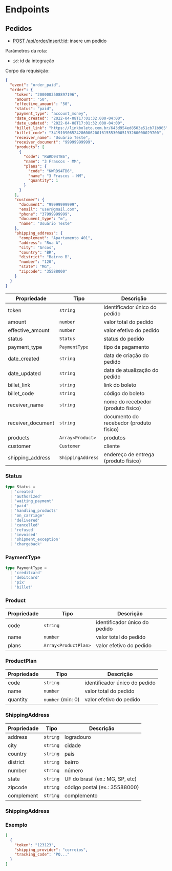 # Endpoints

## Pedidos

- [POST /api/order/insert/:id](): insere um pedido

Parâmetros da rota:

- `id`: id da integração

Corpo da requisição:

```json
{
  "event": "order_paid",
  "order": {
    "token": "2000003508897196",
    "amount": "50",
    "effective_amount": "50",
    "status": "paid",
    "payment_type": "account_money",
    "date_created": "2022-04-08T17:01:32.000-04:00",
    "date_updated": "2022-04-08T17:01:32.000-04:00",
    "billet_link": "https://linkboleto.com.br/643d954ed8503e51cb71b965",
    "billet_code": "34191090652428600620016155530005193260000029700",
    "receiver_name": "Usuário Teste",
    "receiver_document": "99999999999",
    "products": [
      {
        "code": "KWRD94TB6",
        "name": "3 Frascos - MM",
        "plans": {
          "code": "KWRD94TB6",
          "name": "3 Frascos - MM",
          "quantity": 1
        }
      }
    ],
    "customer": {
      "document": "99999999999",
      "email": "user@gmail.com",
      "phone": "37999999999",
      "document_type": "m",
      "name": "Usuário Teste"
    },
    "shipping_address": {
      "complement": "Apartamento 401",
      "address": "Rua A",
      "city": "Arcos",
      "country": "BR",
      "district": "Bairro B",
      "number": "120",
      "state": "MG",
      "zipcode": "35588000"
    }
  }
}
```

| Propriedade       | Tipo              | Descrição                                 |
| ---               | ---               | ---                                       |
| token             | `string`          | identificador único do pedido             |
| amount            | `number`          | valor total do pedido                     |
| effective_amount  | `number`          | valor efetivo do pedido                   |
| status            | `Status`          | status do pedido                          |
| payment_type      | `PaymentType`     | tipo de pagamento                         |
| date_created      | `string`          | data de criação do pedido                 |
| date_updated      | `string`          | data de atualização do pedido             |
| billet_link       | `string`          | link do boleto                            |
| billet_code       | `string`          | código do boleto                          |
| receiver_name     | `string`          | nome do recebedor (produto físico)        |
| receiver_document | `string`          | documento do recebedor (produto físico)   |
| products          | `Array<Product>`  | produtos                                  |
| customer          | `Customer`        | cliente                                   |
| shipping_address  | `ShippingAddress` | endereço de entrega (produto físico)      |

### Status

```typescript
type Status =
  | 'created'
  | 'authorized'
  | 'waiting_payment'
  | 'paid'
  | 'handling_products'
  | 'on_carriage'
  | 'delivered'
  | 'cancelled'
  | 'refused'
  | 'invoiced'
  | 'shipment_exception'
  | 'chargeback'
```

### PaymentType

```typescript
type PaymentType =
  | 'creditcard'
  | 'debitcard'
  | 'pix'
  | 'billet'
```

### Product

| Propriedade   | Tipo                  | Descrição                         |
| ---           | ---                   | ---                               |
| code          | `string`              | identificador único do pedido     |
| name          | `number`              | valor total do pedido             |
| plans         | `Array<ProductPlan>`  | valor efetivo do pedido           |

### ProductPlan

| Propriedade   | Tipo              | Descrição                         |
| ---           | ---               | ---                               |
| code          | `string`          | identificador único do pedido     |
| name          | `number`          | valor total do pedido             |
| quantity      | `number` (min: 0) | valor efetivo do pedido           |

### ShippingAddress

| Propriedade   | Tipo          | Descrição                         |
| ---           | ---           | ---                               |
| address       | `string`      | logradouro                        |
| city          | `string`      | cidade                            |
| country       | `string`      | país                              |
| district      | `string`      | bairro                            |
| number        | `string`      | número                            |
| state         | `string`      | UF do brasil (ex.: MG, SP, etc)   |
| zipcode       | `string`      | código postal (ex.: 35588000)     |
| complement    | `string`      | complemento                       |

### ShippingAddress

### Exemplo

```json
[
  {
    "token": "123123",
    "shipping_provider": "correios",
    "tracking_code": "PQ..."
  }
]
```

